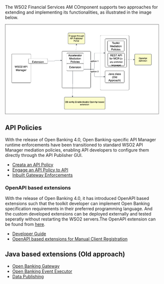 The WSO2 Financial Services AM COmponent supports two approaches for extending and implementing its functionalities, as illustrated in the image below.

![IS_Accelerator_Extensions](../assets/img/develop/openapi-extensions/OB_Flows_with_OpenAPI_Extensions_AM.png) 

## API Policies

With the release of Open Banking 4.0, Open Banking-specific API Manager runtime enforcements have been transitioned to standard WSO2 API Manager mediation policies, enabling API developers to configure them directly through the API Publisher GUI.

- [Creata an API Policy](../learn/create-policies.md)
- [Engage an API Policy to API](../learn/engage-policies.md)
- [Inbuilt Gateway Enforcements](../learn/inbuilt-policies.md)

### OpenAPI based extensions

With the release of Open Banking 4.0, it has introduced OpenAPI based extensions such that the toolkit developer can 
implement Open Banking specification requirements in their preferred programming language. And the custom developed 
extensions can be deployed externally and tested seperatly without restarting the WSO2 servers.The OpenAPI extension 
can be found from [here](../references/accelerator-extensions-api.md).

  - [Developer Guide](openapi-extensions-developer-guide-am.md)
  - [OpenAPI based extensions for Manual Client Registration](openapi-extensions-mcr.md)


## Java based extensions (Old approach)

- [Open Banking Gateway](open-banking-gateway.md)
- [Open Banking Event Executor](custom-event-executor.md)
- [Data Publishing](authentication-flow-for-data-publishing.md)

